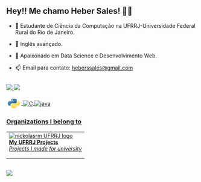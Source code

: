 ## Hey!! Me chamo Heber Sales! 👋😁
- 🌱 Estudante de Ciência da Computação na UFRRJ-Universidade Federal Rural do Rio de Janeiro.
- 📖 Inglês avançado.
- 👾 Apaixonado em Data Science e Desenvolvimento Web.
- 📫 Email para contato: heberssales@gmail.com

  ##
  
<div>
  <a href="https://github.com/HeberSales">
  <img height="180em" src="https://github-readme-stats.vercel.app/api?username=HeberSales&show_icons=true&theme=dark&include_all_commits=true&count_private=true"/>
  <img height="180em" src="https://github-readme-stats.vercel.app/api/top-langs/?username=HeberSales&layout=compact&langs_count=16&theme=dark"/>
</div>
  <div style="display: inline_block"><br>
  <img align="center" alt="Python" height="30" width="40" src="https://raw.githubusercontent.com/devicons/devicon/master/icons/python/python-original.svg">
  <img align="center" alt="C" height="30" width="40" src="https://img.shields.io/badge/C-00599C?style=for-the-badge&logo=c&logoColor=white">
  <img align="center" alt="java" height="30" width="40" src="https://img.shields.io/badge/Java-ED8B00?style=for-the-badge&logo=java&logoColor=white">
 
  
</div>
  
### Organizations I belong to

 <table>
    <tr>
      <td>
        <a href="https://github.com/UFRRJ-Projects">
        <img src="https://avatars.githubusercontent.com/u/79663830?s=200&v=4" alt="nickolasrm UFRRJ logo" /><br
          <p>
            <b>My UFRRJ Projects</b><br>
            <i>Projects I made for university</i>
          </p>
        </a>
      </td>
    </tr>
 </table>
  
 ##

  <div> 
    <a href="https://www.linkedin.com/in/heber-sales/" target="_blank"><img src="https://img.shields.io/badge/-LinkedIn-%230077B5?style=for-the-badge&logo=linkedin&logoColor=white" target="_blank"></a> 
   

   
  </div>
  
  
